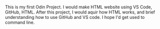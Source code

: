 This is my first Odin Project. I would make HTML website using VS Code, GitHub, HTML. After this project, I would aquir how HTML works, and brief understanding how to use GitHub and VS code. I hope I'd get used to command line.
